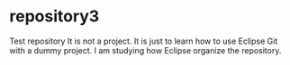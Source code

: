 # repository3
Test repository
It is not a project. It is just to learn how to use Eclipse Git with a dummy project. I am studying how Eclipse organize the repository.
